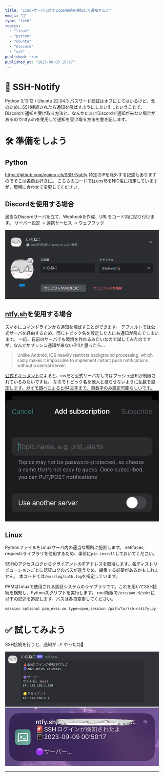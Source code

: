 ```yaml
---
title: "Linuxサーバに対するSSH接続を検知して通知するよ"
emoji: "🚨"
type: "tech"
topics:
  - "linux"
  - "python"
  - "ubuntu"
  - "discord"
  - "ssh"
published: true
published_at: "2023-09-03 15:17"
---
```


# 🚨 SSH-Notify
Python 3.10.12 / Ubuntu 22.04.3
パスワード認証はオフにしてはいるけど、念のためにSSH接続されたら通知を飛ばすようにしたい‼️
...ということで、Discordで通知を受け取る方法と、なんかたまにDiscordで通知が来ない場合があるのでntfy.shを使用して通知を受け取る方法を書き記します。

# 🛠 準備をしよう

## Python
https://github.com/gaimo-ch/SSH-Notify
特定のIPを除外する記述もありますのでそこは各自お好きに。
こちらのコードではens18をNIC名に指定していますが、環境に合わせて変更してください。

## Discordを使用する場合

適当なDiscordサーバを立て、Webhookを作成、URLをコード内に貼り付けます。
サーバー設定 → 連携サービス → ウェブフック

![3](https://raw.githubusercontent.com/gaimo-ch/SSH-Notify/main/img/3.png)

## [ntfy.sh](https://ntfy.sh)を使用する場合
スマホにコマンドラインから通知を飛ばすことができます。
デフォルトでは公式サーバを経由するため、同じトピック名を設定した人にも通知が飛んでしまいます。
一応、自前のサーバでも環境を作れるみたいなので試してみたのですが、なんでかプッシュ通知が来ないぞ‼️と思ったら...
>Unlike Android, iOS heavily restricts background processing, which sadly makes it impossible to implement instant push notifications without a central server. 

[公式ドキュメント](https://docs.ntfy.sh/config/#ios-instant-notifications)によると、iosだと公式サーバなしではプッシュ通知が制限されているみたいですね。
なのでトピック名を他人と被らせないように乱数を設定します。ガイモ調べによると64文字まで、英数字のみ設定可能らしいです。
![4](https://raw.githubusercontent.com/gaimo-ch/SSH-Notify/main/img/4.png)

## Linux

PythonファイルをLinuxサーバ内の適当な場所に配置します。
netifaces, requestsライブラリを使用するため、事前に`pip install`しておいてください。

SSHのアクセスログからクライアントのIPアドレスを取得します。各ディストリビューションごとに認証ログのパスが違うため、編集する必要があるかもしれません。
本コードでは`/var/log/auth.log`を指定しています。

PAMはLinuxで使用される認証システムのライブラリです。これを用いてSSH接続を検知し、Pythonスクリプトを実行します。
root権限で`/etc/pam.d/sshd`に以下の記述を追記します。パスは各自変更してください。

```sh
session optional pam_exec.so type=open_session /path/to/ssh-notify.py
```

# ✅ 試してみよう

SSH接続を行うと、通知が...‼️ やったね🎉

![1](https://raw.githubusercontent.com/gaimo-ch/SSH-Notify/main/img/1.png)
![2](https://raw.githubusercontent.com/gaimo-ch/SSH-Notify/main/img/2.png)

---
